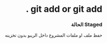 <div dir = "rtl">

# git add or git add .
### Staged الحالة 
 حفظ ملف او ملفات المشروع داخل الريبو بدون تخزينه

</div>